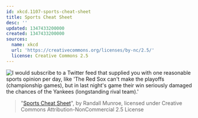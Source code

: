 ```yaml
---
id: xkcd.1107-sports-cheat-sheet
title: Sports Cheat Sheet
desc: ''
updated: 1347433200000
created: 1347433200000
sources:
  name: xkcd
  url: 'https://creativecommons.org/licenses/by-nc/2.5/'
  license: Creative Commons 2.5
---
```

![I would subscribe to a Twitter feed that supplied you with one reasonable sports opinion per day, like 'The Red Sox can't make the playoffs (championship games), but in last night's game their win seriously damaged the chances of the Yankees (longstanding rival team).'](https://imgs.xkcd.com/comics/sports_cheat_sheet.png)
> "[Sports Cheat Sheet](https://xkcd.com/1107/)", by Randall Munroe, licensed under Creative Commons Attribution-NonCommercial 2.5 License
